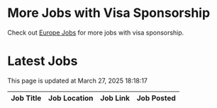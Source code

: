 # More Jobs with Visa Sponsorship

Check out [Europe Jobs](https://github.com/sureshparimi/europejobs#latest-jobs) for more jobs with visa sponsorship.

# Latest Jobs

This page is updated at March 27, 2025 18:18:17

| Job Title | Job Location | Job Link | Job Posted |
| --- | --- | --- | --- |
